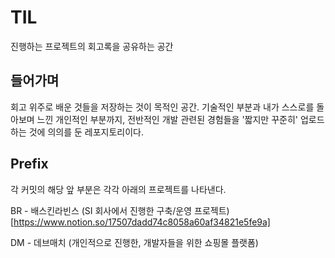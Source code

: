 # TIL
진행하는 프로젝트의 회고록을 공유하는 공간

## 들어가며
회고 위주로 배운 것들을 저장하는 것이 목적인 공간.
기술적인 부분과 내가 스스로를 돌아보며 느낀 개인적인 부분까지, 전반적인 개발 관련된 경험들을
'짧지만 꾸준히' 업로드하는 것에 의의를 둔 레포지토리이다.

## Prefix
각 커밋의 해당 앞 부분은 각각 아래의 프로젝트를 나타낸다.   

BR - 배스킨라빈스
(SI 회사에서 진행한 구축/운영 프로젝트)
[https://www.notion.so/17507dadd74c8058a60af34821e5fe9a]

DM - 데브매치
(개인적으로 진행한, 개발자들을 위한 쇼핑몰 플랫폼)
